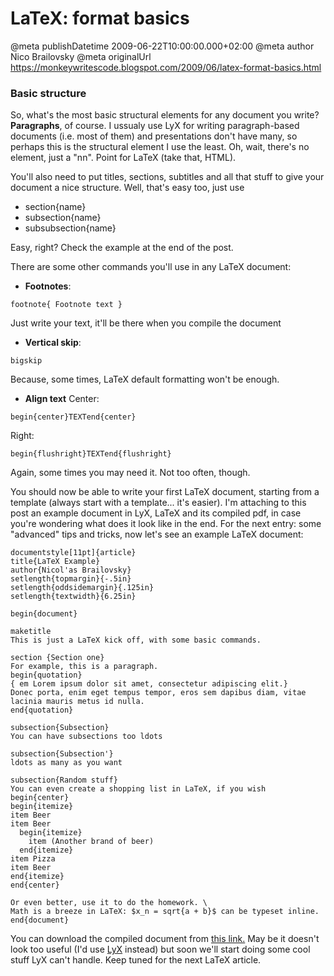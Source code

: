 # LaTeX: format basics

@meta publishDatetime 2009-06-22T10:00:00.000+02:00
@meta author Nico Brailovsky
@meta originalUrl https://monkeywritescode.blogspot.com/2009/06/latex-format-basics.html

### Basic structure

So, what's the most basic structural elements for any document you write? **Paragraphs**, of course. I ussualy use LyX for writing paragraph-based documents (i.e. most of them) and presentations don't have many, so perhaps this is the structural element I use the least. Oh, wait, there's no element, just a "nn". Point for LaTeX (take that, HTML).

You'll also need to put titles, sections, subtitles and all that stuff to give your document a nice structure. Well, that's easy too, just use

* section{name}
* subsection{name}
* subsubsection{name}

Easy, right? Check the example at the end of the post.

There are some other commands you'll use in any LaTeX document:

* **Footnotes**:

```
footnote{ Footnote text }
```

Just write your text, it'll be there when you compile the document

* **Vertical skip**:

```
bigskip
```

Because, some times, LaTeX default formatting won't be enough.

* **Align text** Center:

```
begin{center}TEXTend{center}
```

Right:

```
begin{flushright}TEXTend{flushright}
```

Again, some times you may need it. Not too often, though.

You should now be able to write your first LaTeX document, starting from a template (always start with a template... it's easier). I'm attaching to this post an example document in LyX, LaTeX and its compiled pdf, in case you're wondering what does it look like in the end. For the next entry: some "advanced" tips and tricks, now let's see an example LaTeX document:

```
documentstyle[11pt]{article}
title{LaTeX Example}
author{Nicol'as Brailovsky}
setlength{topmargin}{-.5in}
setlength{oddsidemargin}{.125in}
setlength{textwidth}{6.25in}

begin{document}

maketitle
This is just a LaTeX kick off, with some basic commands.

section {Section one}
For example, this is a paragraph.
begin{quotation}
{ em Lorem ipsum dolor sit amet, consectetur adipiscing elit.}
Donec porta, enim eget tempus tempor, eros sem dapibus diam, vitae lacinia mauris metus id nulla.
end{quotation}

subsection{Subsection}
You can have subsections too ldots

subsection{Subsection'}
ldots as many as you want

subsection{Random stuff}
You can even create a shopping list in LaTeX, if you wish
begin{center}
begin{itemize}
item Beer
item Beer
  begin{itemize}
    item (Another brand of beer)
  end{itemize}
item Pizza
item Beer
end{itemize}
end{center}

Or even better, use it to do the homework. \
Math is a breeze in LaTeX: $x_n = sqrt{a + b}$ can be typeset inline.
end{document}

```

You can download the compiled document from [this link.](md_blog/youfoundadeadlink.md) May be it doesn't look too useful (I'd use [LyX](http://www.lyx.org) instead) but soon we'll start doing some cool stuff LyX can't handle. Keep tuned for the next LaTeX article.

